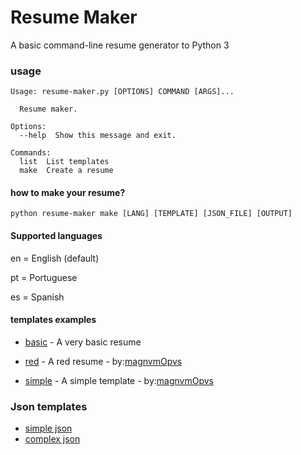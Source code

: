 # Resume Maker

A basic command-line resume generator to Python 3

### usage
```
Usage: resume-maker.py [OPTIONS] COMMAND [ARGS]...

  Resume maker.

Options:
  --help  Show this message and exit.

Commands:
  list  List templates
  make  Create a resume
```


#### how to make your resume?
```
python resume-maker make [LANG] [TEMPLATE] [JSON_FILE] [OUTPUT]
```

#### Supported languages
en = English (default)

pt = Portuguese

es = Spanish


#### templates examples
- [basic](examples/basic.pdf) - A very basic resume

- [red](examples/red.pdf) - A red resume - by:[magnvmOpvs](https://github.com/magnvmopvs)

- [simple](examples/simple.pdf) - A simple template - by:[magnvmOpvs](https://github.com/magnvmopvs)


### Json templates
- [simple json](examples/info.json)
- [complex json](examples/complex_info.json)
